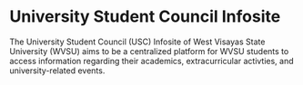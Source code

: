 # University Student Council Infosite

The University Student Council (USC) Infosite of West Visayas State University (WVSU) aims to be a centralized platform for WVSU students to access information regarding their academics, extracurricular activties, and university-related events.
